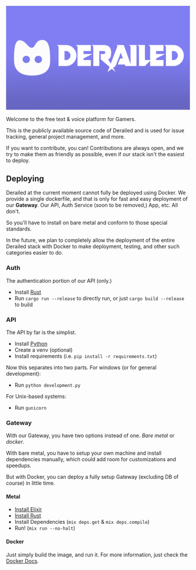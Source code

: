 ![Derailedeon](./assets/derailedeon.png)

Welcome to the free text & voice platform for Gamers.

This is the publicly available source code of Derailed and is used for issue tracking, 
general project management, and more.

If you want to contribute, you can! Contributions are always open, and we try to make them as friendly as possible, 
even if our stack isn't the easiest to deploy.

## Deploying

Derailed at the current moment cannot fully be deployed using Docker. We provide a single dockerfile, and that is only
for fast and easy deployment of our **Gateway**. Our API, Auth Service (soon to be removed,) App, etc. All don't.

So you'll have to install on bare metal and conform to those special standards.

In the future, we plan to completely allow the deployment of the entire Derailed stack with Docker
to make deployment, testing, and other such categories easier to do.

### Auth

The authentication portion of our API (only.)

- Install [Rust](https://rust-lang.org)
- Run `cargo run --release` to directly run, or just `cargo build --release` to build

### API

The API by far is the simplist.

- Install [Python](https://python.org)
- Create a venv (optional)
- Install requirements (i.e. `pip install -r requirements.txt`)

Now this separates into two parts. For windows (or for general development):

- Run `python development.py`

For Unix-based systems:

- Run `gunicorn`

### Gateway

With our Gateway, you have two options instead of one. *Bare metal* or *docker*.

With bare metal, you have to setup your own machine and install dependencies manually,
which could add room for customizations and speedups.

But with Docker, you can deploy a fully setup Gateway (excluding DB of course) in little time.

#### Metal

- [Install Elixir](https://elixir-lang.org)
- [Install Rust](https://rust-lang.org)
- Install Dependencies (`mix deps.get` & `mix deps.compile`)
- Run! (`mix run --no-halt`)

#### Docker

Just simply build the image, and run it. For more information, just check the [Docker Docs](https://docs.docker.com).

